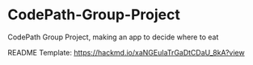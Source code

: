 # CodePath-Group-Project
CodePath Group Project, making an app to decide where to eat

README Template:
https://hackmd.io/xaNGEuIaTrGaDtCDaU_8kA?view
